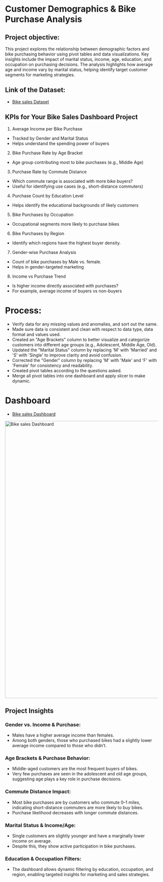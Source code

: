 # Customer Demographics & Bike Purchase Analysis

## Project objective: 
This project explores the relationship between demographic factors and bike purchasing behavior using pivot tables and data visualizations. Key insights include the impact of marital status, income, age, education, and occupation on purchasing decisions. The analysis highlights how average age and income vary by marital status, helping identify target customer segments for marketing strategies.

## Link of the Dataset: 
- <a href= "https://github.com/naiyakhalid/Customer-Demographics-Bike-Purchase-Analysis-on-Excel-/blob/main/Bike%20sales%20Dataset.xlsx">Bike sales Dataset</a>

## KPIs for Your Bike Sales Dashboard Project

1. Average Income per Bike Purchase
- Tracked by Gender and Marital Status
- Helps understand the spending power of buyers

2. Bike Purchase Rate by Age Bracket
- Age group contributing most to bike purchases (e.g., Middle Age)

3. Purchase Rate by Commute Distance
- Which commute range is associated with more bike buyers?
- Useful for identifying use cases (e.g., short-distance commuters)

4. Purchase Count by Education Level
- Helps identify the educational backgrounds of likely customers

5. Bike Purchases by Occupation
- Occupational segments more likely to purchase bikes

6. Bike Purchases by Region
- Identify which regions have the highest buyer density.

7. Gender-wise Purchase Analysis
- Count of bike purchases by Male vs. female.
- Helps in gender-targeted marketing

8. Income vs Purchase Trend
- Is higher income directly associated with purchases?
- For example, average income of buyers vs non-buyers

# Process:
- Verify data for any missing values and anomalies, and sort out the same.
- Made sure data is consistent and clean with respect to data type, data format and values used.
- Created an "Age Brackets" column to better visualize and categorize customers into different age groups (e.g., Adolescent, Middle Age, Old).
- Updated the "Marital Status" column by replacing 'M' with 'Married' and 'S' with 'Single' to improve clarity and avoid confusion.
- Corrected the "Gender" column by replacing 'M' with 'Male' and 'F' with 'Female' for consistency and readability.
- Created pivot tables according to the questions asked.
- Merge all pivot tables into one dashboard and apply slicer to make dynamic.

# Dashboard
- <a href= "https://github.com/naiyakhalid/Customer-Demographics-Bike-Purchase-Analysis-on-Excel-/blob/main/Bike%20sales%20Dashboard.png">Bike sales Dashboard</a>
<img width="912" alt="Bike sales Dashboard" src="https://github.com/user-attachments/assets/a6e451de-a25e-42bb-9a64-7527856e1dec" />

## Project Insights
### Gender vs. Income & Purchase:
- Males have a higher average income than females.
- Among both genders, those who purchased bikes had a slightly lower average income compared to those who didn’t.
  
### Age Brackets & Purchase Behavior:
- Middle-aged customers are the most frequent buyers of bikes.
- Very few purchases are seen in the adolescent and old age groups, suggesting age plays a key role in purchase decisions.

### Commute Distance Impact:
- Most bike purchases are by customers who commute 0–1 miles, indicating short-distance commuters are more likely to buy bikes.
- Purchase likelihood decreases with longer commute distances.

### Marital Status & Income/Age:
- Single customers are slightly younger and have a marginally lower income on average.
- Despite this, they show active participation in bike purchases.

### Education & Occupation Filters:
- The dashboard allows dynamic filtering by education, occupation, and region, enabling targeted insights for marketing and sales strategies.

